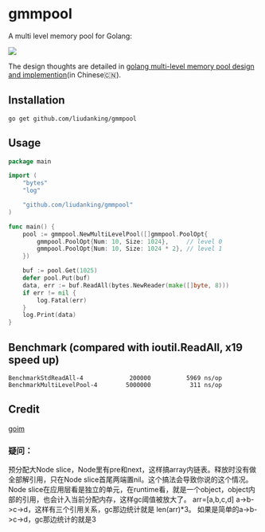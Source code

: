 # gmmpool

A multi level memory pool for Golang:


![](https://ws1.sinaimg.cn/large/44cd29dagy1fociejthjoj20n40ckgm0.jpg)

The design thoughts are detailed in [golang multi-level memory pool design and implemention](https://liudanking.com/arch/golang-multi-level-memory-pool-design-implementation/)(in Chinese🇨🇳).

## Installation

`go get github.com/liudanking/gmmpool`

## Usage


```go
package main

import (
	"bytes"
	"log"

	"github.com/liudanking/gmmpool"
)

func main() {
	pool := gmmpool.NewMultiLevelPool([]gmmpool.PoolOpt{
		gmmpool.PoolOpt{Num: 10, Size: 1024},     // level 0
		gmmpool.PoolOpt{Num: 10, Size: 1024 * 2}, // level 1
	})

	buf := pool.Get(1025)
	defer pool.Put(buf)
	data, err := buf.ReadAll(bytes.NewReader(make([]byte, 8)))
	if err != nil {
		log.Fatal(err)
	}
	log.Print(data)
}


```

## Benchmark (compared with ioutil.ReadAll, x19 speed up)

```
BenchmarkStdReadAll-4             200000          5969 ns/op
BenchmarkMultiLevelPool-4        5000000           311 ns/op
```


## Credit

[goim](https://github.com/Terry-Mao/goim/)

### 疑问：
预分配大Node slice，Node里有pre和next，这样搞array内链表。释放时没有做全部解引用，只在Node slice首尾两端置nil。这个搞法会导致你说的这个情况。Node slice在应用层看是独立的单元，在runtime看，就是一个object，object内部的引用，也会计入当前分配内存，这样gc阈值被放大了。
arr=[a,b,c,d] a->b->c->d，这样有三个引用关系，gc那边统计就是 len(arr)*3。 如果是简单的a->b->c->d，gc那边统计的就是3

